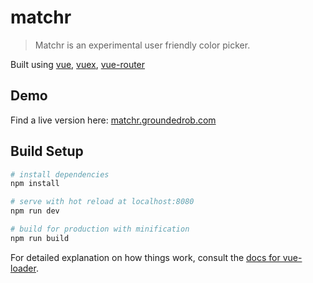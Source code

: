 # matchr

> Matchr is an experimental user friendly color picker.

Built using [vue](https://vuejs.org), [vuex](https://vuex.vuejs.org), [vue-router](https://router.vuejs.org)

## Demo
Find a live version here:  [matchr.groundedrob.com](http://matchr.groundedrob.com)

## Build Setup

``` bash
# install dependencies
npm install

# serve with hot reload at localhost:8080
npm run dev

# build for production with minification
npm run build
```

For detailed explanation on how things work, consult the [docs for vue-loader](http://vuejs.github.io/vue-loader).
